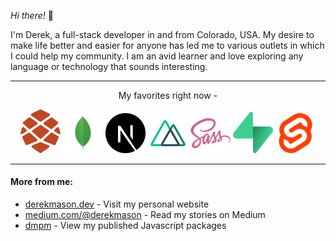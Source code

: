 _Hi there!_ :wave:

I'm Derek, a full-stack developer in and from Colorado, USA. My desire to make life better and easier for anyone has led me to various outlets in which I could help my community. I am an avid learner and love exploring any language or technology that sounds interesting.

---

<div align="center">
<p>My favorites right now - </p>

<img src="./mark.png" alt="RedwoodJS" width="64" />
<img src="./mongo-svgrepo-com.svg" alt="MongoDB" width="64" />
<img src="./nextjs-icon-svgrepo-com.svg" alt="NextJS" width="64" />
<img src="./nuxt-svgrepo-com.svg" alt="NuxtJS" width="64" />
<img src="./sass-svgrepo-com.svg" alt="Sass/Scss" width="64" />
<img src="./supabase-logo-icon.png" alt="Supabase" width="64" />
<img src="./svelte-icon-svgrepo-com.svg" alt="Svelte/Sveltekit" width="64" />
</div>

---

#### More from me:

- [derekmason.dev](https://derekmason.dev) - Visit my personal website
- [medium.com/@derekmason](https://medium.com/@derekmason) - Read my stories on Medium
- [dmpm](https://dmpm.vercel.app) - View my published Javascript packages
